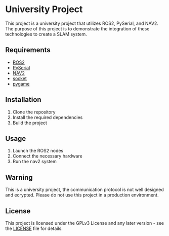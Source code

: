# University Project

This project is a university project that utilizes ROS2, PySerial, and NAV2. The purpose of this project is to demonstrate the integration of these technologies to create a SLAM system.

## Requirements

- [ROS2](https://docs.ros.org/en/humble/index.html)
- [PySerial](https://pyserial.readthedocs.io/en/latest/index.html)
- [NAV2](https://navigation.ros.org/)
- [socket](https://docs.python.org/zh-tw/3/howto/sockets.html)
- [pygame](https://www.pygame.org/docs/)

## Installation

1. Clone the repository
2. Install the required dependencies
3. Build the project

## Usage

1. Launch the ROS2 nodes
2. Connect the necessary hardware
3. Run the nav2 system
## Warning
This is a university project, the communication protocol is not well designed and ecrypted. Please do not use this project in a production environment. 
## License

This project is licensed under the GPLv3 License and any later version - see the [LICENSE](LICENSE) file for details.
